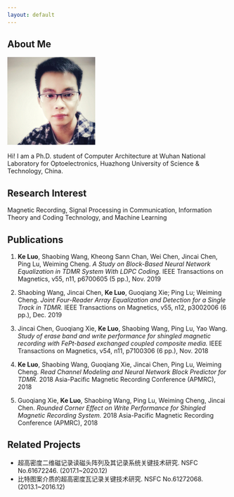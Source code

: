 ```yaml
---
layout: default
---
```


## About Me

<img class="profile-picture" src="ken2.jpg">

Hi! I am a Ph.D. student of Computer Architecture at Wuhan National Laboratory for Optoelectronics, Huazhong University of Science & Technology, China.

## Research Interest

Magnetic Recording, Signal Processing in Communication, Information Theory and Coding Technology, and Machine Learning

## Publications

1. **Ke Luo**, Shaobing Wang, Kheong Sann Chan, Wei Chen, Jincai Chen, Ping Lu, Weiming Cheng. *A Study on Block-Based Neural Network Equalization in TDMR System With LDPC Coding.* IEEE Transactions on Magnetics, v55, n11, p6700605 (5 pp.), Nov. 2019

2. Shaobing Wang, Jincai Chen, **Ke Luo**, Guoqiang Xie; Ping Lu; Weiming Cheng. *Joint Four-Reader Array Equalization and Detection for a Single Track in TDMR.* IEEE Transactions on Magnetics, v55, n12, p3002006 (6 pp.), Dec. 2019

3. Jincai Chen, Guoqiang Xie, **Ke Luo**, Shaobing Wang, Ping Lu, Yao Wang. *Study of erase band and write performance for shingled magnetic recording with FePt-based exchanged coupled composite media.* IEEE Transactions on Magnetics, v54, n11, p7100306 (6 pp.), Nov. 2018

4. **Ke Luo**, Shaobing Wang, Guoqiang Xie, Jincai Chen, Ping Lu, Weiming Cheng. *Read Channel Modeling and Neural Network Block Predictor for TDMR.* 2018 Asia-Pacific Magnetic Recording Conference (APMRC), 2018

5. Guoqiang Xie, **Ke Luo**, Shaobing Wang, Ping Lu, Weiming Cheng, Jincai Chen. *Rounded Corner Effect on Write Performance for Shingled Magnetic Recording System.* 2018 Asia-Pacific Magnetic Recording Conference (APMRC), 2018

## Related Projects
* 超高密度二维磁记录读磁头阵列及其记录系统关键技术研究. NSFC No.61672246. (2017.1~2020.12)
* 比特图案介质的超高密度瓦记录关键技术研究. NSFC No.61272068. (2013.1~2016.12)


